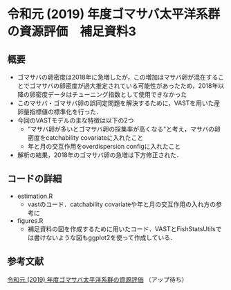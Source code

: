 # 令和元 (2019) 年度ゴマサバ太平洋系群の資源評価　補足資料3
## 概要 
* ゴマサバの卵密度は2018年に急増したが，この増加はマサバ卵が混在することでゴマサバの卵密度が過大推定されている可能性があったため，2018年以降の卵密度データはチューニング指数として使用できなかった
* このマサバ・ゴマサバ卵の誤同定問題を解決するために，VASTを用いた産卵量指標値の標準化を行った．
* 今回のVASTモデルの主な特徴は以下の2つ
  * "マサバ卵が多いとゴマサバ卵の採集率が高くなる"と考え，マサバの卵密度をcatchability covariateに入れたこと
  * 年と月の交互作用をoverdispersion configに入れたこと
* 解析の結果，2018年のゴマサバ卵の急増は下方修正された．

## コードの詳細
* estimation.R
  * vastのコード．catchability covariateや年と月の交互作用の入れ方の参考に
* figures.R
  * 補足資料の図を作成するために用いたコード．VASTとFishStatsUtilsでは書けないような図もggplot2を使って作成している．

## 参考文献
[令和元 (2019) 年度ゴマサバ太平洋系群の資源評価](http://abchan.fra.go.jp/digests2019/index.html) （アップ待ち）